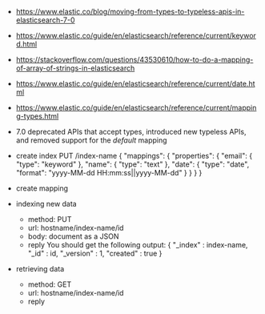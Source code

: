 * https://www.elastic.co/blog/moving-from-types-to-typeless-apis-in-elasticsearch-7-0
* https://www.elastic.co/guide/en/elasticsearch/reference/current/keyword.html
* https://stackoverflow.com/questions/43530610/how-to-do-a-mapping-of-array-of-strings-in-elasticsearch
* https://www.elastic.co/guide/en/elasticsearch/reference/current/date.html
* https://www.elastic.co/guide/en/elasticsearch/reference/current/mapping-types.html

* 7.0 deprecated APIs that accept types, introduced new typeless APIs, and removed support for the _default_ mapping

* create index
    PUT /index-name
    {
      "mappings": {
        "properties": {
          "email":  { "type": "keyword"  }, 
          "name":   { "type": "text"  },
          "date": {
            "type":   "date",
            "format": "yyyy-MM-dd HH:mm:ss||yyyy-MM-dd"
          }
        }
      }
    }
* create mapping
* indexing new data
    * method: PUT 
    * url: hostname/index-name/id
    * body: document as a JSON
    * reply
        You should get the following output:
        {
        "_index" : index-name,
        "_id" : id,
        "_version" : 1,
        "created" : true
        }
* retrieving data
    * method: GET
    * url: hostname/index-name/id
    * reply